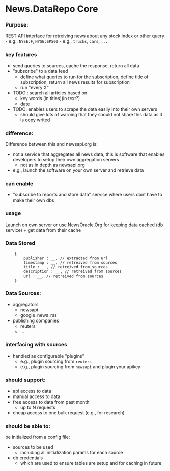 # News.DataRepo Core

### Purpose:
REST API interface for retreiving news about any stock index or other query
    - e.g., `NYSE:F`, `NYSE:SP500`
    - e.g., `trucks`, `cars`, `...`



### key features
- send queries to sources, cache the response, return all data
- "subscribe" to a data feed
    - define what queries to run for the subscription, define title of subscription, return all news results for subscription
    - run "every X"
- TODO : search all articles based on
    - key words (in titles)(in text?)
    - date
- TODO: enables users to scrape the data easily into their own servers
    - should give lots of warning that they should not share this data as it is copy writed


### difference:
Difference between this and newsapi.org is:
- not a service that aggregates all news data, this is software that enables developers to setup their own aggregation servers
    - not as in depth as newsapi.org
- e.g., launch the software on your own server and retrieve data


### can enable
- "subscribe to reports and store data" service where users dont have to make their own dbs


### usage
Launch on own server or use NewsOracle.Org for keeping data cached (db service) + get data from their cache


### Data Stored
```
    {
        publisher : __, // extracted from url
        timestamp : __, // retreived from sources
        title : __, // retreived from sources
        description : __, // retreived from sources
        url : __, // retreived from sources
    }
```


### Data Sources:
- aggregators
    - newsapi
    - google_news_rss
- publishing companies
    - reuters
    - ...

### interfacing with sources
- handled as configurable "plugins"
    - e.g., plugin sourcing from `reuters`
    - e.g., plugin sourcing from `newsapi` and plugin your apikey


### should support:
- api access to data
- manual access to data
- free access to data from past month
    - up to N requests
- cheap access to one bulk request (e.g., for research)

### should be able to:
be initialized from a config file:
- sources to be used
    - including all initialization params for each source
- db credentials
    - which are used to ensure tables are setup and for caching in future
